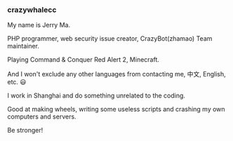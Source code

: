 ### crazywhalecc

My name is Jerry Ma.

PHP programmer, web security issue creator, CrazyBot(zhamao) Team maintainer.

Playing Command & Conquer Red Alert 2, Minecraft.

And I won't exclude any other languages from contacting me, 中文, English, etc. 😃

I work in Shanghai and do something unrelated to the coding.

Good at making wheels, writing some useless scripts and crashing my own computers and servers.

Be stronger!

<!--
**crazywhalecc/crazywhalecc** is a ✨ _special_ ✨ repository because its `README.md` (this file) appears on your GitHub profile.

Here are some ideas to get you started:

- 🔭 I’m currently working on ...
- 🌱 I’m currently learning ...
- 👯 I’m looking to collaborate on ...
- 🤔 I’m looking for help with ...
- 💬 Ask me about ...
- 📫 How to reach me: ...
- 😄 Pronouns: ...
- ⚡ Fun fact: ...
-->
